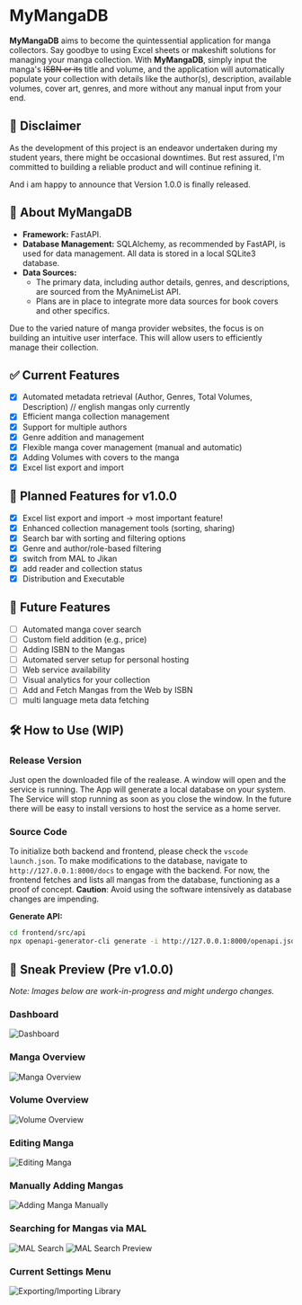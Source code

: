 # MyMangaDB

**MyMangaDB** aims to become the quintessential application for manga collectors. Say goodbye to using Excel sheets or makeshift solutions for managing your manga collection. With **MyMangaDB**, simply input the manga's ~~ISBN or its~~ title and volume, and the application will automatically populate your collection with details like the author(s), description, available volumes, cover art, genres, and more without any manual input from your end.

## 🔔 Disclaimer

As the development of this project is an endeavor undertaken during my student years, there might be occasional downtimes. But rest assured, I'm committed to building a reliable product and will continue refining it.

And i am happy to announce that Version 1.0.0 is finally released.

## 📖 About MyMangaDB

- **Framework:** FastAPI.
- **Database Management:** SQLAlchemy, as recommended by FastAPI, is used for data management. All data is stored in a local SQLite3 database.
- **Data Sources:**
  - The primary data, including author details, genres, and descriptions, are sourced from the MyAnimeList API.
  - Plans are in place to integrate more data sources for book covers and other specifics.

Due to the varied nature of manga provider websites, the focus is on building an intuitive user interface. This will allow users to efficiently manage their collection.

## ✅ Current Features

- [x] Automated metadata retrieval (Author, Genres, Total Volumes, Description) // english mangas only currently
- [x] Efficient manga collection management
- [x] Support for multiple authors
- [x] Genre addition and management
- [x] Flexible manga cover management (manual and automatic)
- [x] Adding Volumes with covers to the manga
- [x] Excel list export and import

## 📅 Planned Features for v1.0.0

- [x] Excel list export and import -> most important feature!
- [x] Enhanced collection management tools (sorting, sharing)
- [x] Search bar with sorting and filtering options
- [x] Genre and author/role-based filtering
- [x] switch from MAL to Jikan
- [x] add reader and collection status
- [x] Distribution and Executable

## 🚀 Future Features

- [ ] Automated manga cover search
- [ ] Custom field addition (e.g., price)
- [ ] Adding ISBN to the Mangas
- [ ] Automated server setup for personal hosting
- [ ] Web service availability
- [ ] Visual analytics for your collection
- [ ] Add and Fetch Mangas from the Web by ISBN
- [ ] multi language meta data fetching

## 🛠️ How to Use (WIP)

### Release Version

Just open the downloaded file of the realease. A window will open and the service is running. The App will generate a local database on your system. The Service will stop running as soon as you close the window. In the future there will be easy to install versions to host the service as a home server.

### Source Code

To initialize both backend and frontend, please check the `vscode launch.json`. To make modifications to the database, navigate to `http://127.0.0.1:8000/docs` to engage with the backend. For now, the frontend fetches and lists all mangas from the database, functioning as a proof of concept. **Caution**: Avoid using the software intensively as database changes are impending.

**Generate API:**

```bash
cd frontend/src/api
npx openapi-generator-cli generate -i http://127.0.0.1:8000/openapi.json -g typescript-fetch
```

## 📸 Sneak Preview (Pre v1.0.0)

*Note: Images below are work-in-progress and might undergo changes.*

### Dashboard

![Dashboard](https://raw.githubusercontent.com/FabianRolfMatthiasNoll/MyMangaDB/master/screenshots/dashboard.png)

### Manga Overview

![Manga Overview](https://raw.githubusercontent.com/FabianRolfMatthiasNoll/MyMangaDB/master/screenshots/manga_overview.png)

### Volume Overview

![Volume Overview](https://raw.githubusercontent.com/FabianRolfMatthiasNoll/MyMangaDB/master/screenshots/volume_overview.png)

### Editing Manga

![Editing Manga](https://github.com/FabianRolfMatthiasNoll/MyMangaDB/blob/master/screenshots/manga_editing.png?raw=true)

### Manually Adding Mangas

![Adding Manga Manually](https://github.com/FabianRolfMatthiasNoll/MyMangaDB/blob/master/screenshots/adding_manga_manual.png?raw=true)

### Searching for Mangas via MAL

![MAL Search](https://github.com/FabianRolfMatthiasNoll/MyMangaDB/blob/master/screenshots/myanimelist_search.png?raw=true)
![MAL Search Preview](https://github.com/FabianRolfMatthiasNoll/MyMangaDB/blob/master/screenshots/myanimelist_search_preview.png?raw=true)

### Current Settings Menu

![Exporting/Importing Library](https://github.com/FabianRolfMatthiasNoll/MyMangaDB/blob/master/screenshots/settings_menu.png?raw=true)
